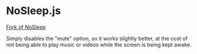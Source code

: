 # NoSleep.js

[Fork of NoSleep](https://richtr.github.io/NoSleep.js) 

Simply disables the "mute" option, so it works slightly better, at the cost of not being able to play music or videos while the screen is being kept awake.

